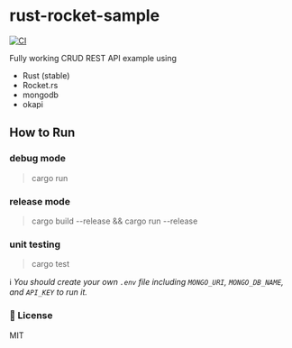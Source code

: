 # rust-rocket-sample
[![CI](https://github.com/TaeyoonKwon/rust-rocket-sample/actions/workflows/ci.yaml/badge.svg)](https://github.com/TaeyoonKwon/rust-rocket-sample/actions/workflows/ci.yaml)

Fully working CRUD REST API example using 
- Rust (stable)
- Rocket.rs
- mongodb
- okapi


## How to Run

### debug mode
> cargo run

### release mode
> cargo build --release && cargo run --release


### unit testing
> cargo test


ℹ️ _You should create your own `.env` file including `MONGO_URI`, `MONGO_DB_NAME`, and `API_KEY` to run it._

### 📑 License
MIT
